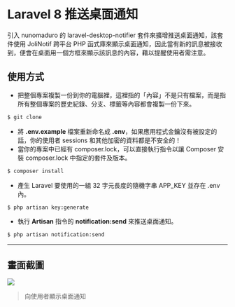 # Laravel 8 推送桌面通知

引入 nunomaduro 的 laravel-desktop-notifier 套件來擴增推送桌面通知，該套件使用 JoliNotif 跨平台 PHP 函式庫來顯示桌面通知，因此當有新的訊息被接收到，便會在桌面用一個方框來顯示該訊息的內容，藉以提醒使用者需注意。

## 使用方式
- 把整個專案複製一份到你的電腦裡，這裡指的「內容」不是只有檔案，而是指所有整個專案的歷史紀錄、分支、標籤等內容都會複製一份下來。
```sh
$ git clone
```
- 將 __.env.example__ 檔案重新命名成 __.env__，如果應用程式金鑰沒有被設定的話，你的使用者 sessions 和其他加密的資料都是不安全的！
- 當你的專案中已經有 composer.lock，可以直接執行指令以讓 Composer 安裝 composer.lock 中指定的套件及版本。
```sh
$ composer install
```
- 產生 Laravel 要使用的一組 32 字元長度的隨機字串 APP_KEY 並存在 .env 內。
```sh
$ php artisan key:generate
```
- 執行 __Artisan__ 指令的 __notification:send__ 來推送桌面通知。
```sh
$ php artisan notification:send
```

----

## 畫面截圖
![](https://i.imgur.com/RBeWeAB.png)
> 向使用者顯示桌面通知